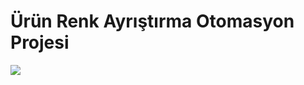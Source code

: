 # Ürün Renk Ayrıştırma Otomasyon Projesi
![](http://www.robimek.com/wp-content/uploads/Renk-otomasyon-aray%C3%BCz.png)
